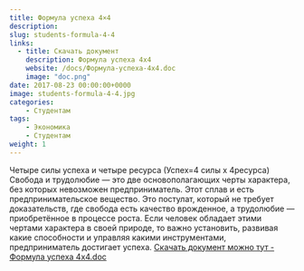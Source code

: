 ```yaml
---
title: Формула успеха 4×4
description: 
slug: students-formula-4-4
links:
  - title: Скачать документ 
    description: Формула успеха 4x4
    website: /docs/Формула-успеха-4x4.doc
    image: "doc.png"
date: 2017-08-23 00:00:00+0000
image: students-formula-4-4.jpg
categories:
    - Студентам
tags:
    - Экономика
    - Студентам
weight: 1       
---
```


Четыре силы успеха и четыре ресурса (Успех=4 силы x 4ресурса)
Свобода и трудолюбие — это две основополагающих черты характера, без которых невозможен предприниматель. Этот сплав и есть предпринимательское вещество. Это постулат, который не требует доказательств, где свобода есть качество врожденное, а трудолюбие — приобретённое в процессе роста. Если человек обладает этими чертами характера в своей природе, то важно установить, развивая какие способности и управляя какими инструментами, предприниматель достигает успеха.  [Скачать документ можно тут - Формула успеха 4х4.doc](/docs/Формула-успеха-4x4.doc)




